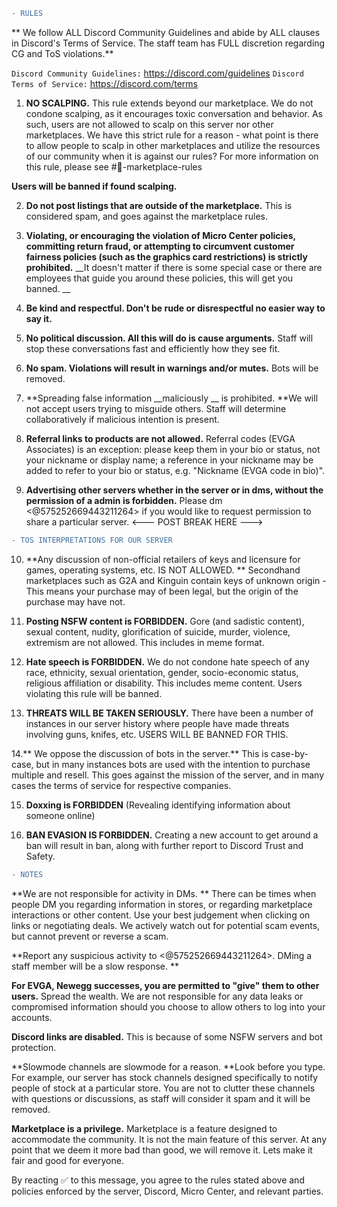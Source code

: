 ```diff
- RULES
```
 
** We follow ALL Discord Community Guidelines and abide by ALL clauses in Discord's Terms of Service. The staff team has FULL discretion regarding CG and ToS violations.**

   `Discord Community Guidelines:` https://discord.com/guidelines
   `Discord Terms of Service:` https://discord.com/terms


1. **NO SCALPING.** This rule extends beyond our marketplace. 
We do not condone scalping, as it encourages toxic conversation and behavior. As such, users are not allowed to scalp on this server nor other marketplaces. We have this strict rule for a reason - what point is there to allow people to scalp in other marketplaces and utilize the resources of our community when it is against our rules? For more information on this rule, please see #📜-marketplace-rules
 
**Users will be banned if found scalping.**
 
2. **Do not post listings that are outside of the marketplace.** This is considered spam, and goes against the marketplace rules. 

3. **Violating, or encouraging the violation of Micro Center policies, committing return fraud, or attempting to circumvent customer fairness policies (__such as the graphics card restrictions__)  is strictly prohibited.** __It doesn't matter if there is some special case or there are employees that guide you around these policies, this will get you banned. __

4. **Be kind and respectful. Don't be rude or disrespectful no easier way to say it.**
 
5. **No political discussion. All this will do is cause arguments.** Staff will stop these conversations fast and efficiently how they see fit.
 
6. **No spam. Violations will result in warnings and/or mutes.** Bots will be removed.
 
7. **Spreading false information __maliciously __ is prohibited. **We will not accept users trying to misguide others. Staff will determine collaboratively if malicious intention is present.
 
8. **Referral links to products are not allowed.** Referral codes (EVGA Associates) is an exception: please keep them in your bio or status, not your nickname or display name; a reference in your nickname may be added to refer to your bio or status, e.g. "Nickname (EVGA code in bio)".

9. **Advertising other servers whether in the server or in dms, without the permission of a admin is forbidden.** Please dm <@575252669443211264> if you would like to request permission to share a particular server.
<--- POST BREAK HERE --->
```diff
- TOS INTERPRETATIONS FOR OUR SERVER
```

10. **Any discussion of non-official retailers of keys and licensure for games, operating systems, etc. IS NOT ALLOWED. ** Secondhand marketplaces such as G2A and Kinguin contain keys of unknown origin - This means your purchase may of been legal, but the origin of the purchase may have not. 

 11. **Posting NSFW content is FORBIDDEN.** Gore (and sadistic content), sexual content, nudity, glorification of suicide, murder, violence, extremism are not allowed. This includes in meme format.

12. **Hate speech is FORBIDDEN.** We do not condone hate speech of any race, ethnicity, sexual orientation, gender, socio-economic status, religious affiliation or disability. This includes meme content. Users violating this rule will be banned.

13. **THREATS WILL BE TAKEN SERIOUSLY.** There have been a number of instances in our server history where people have made threats involving guns, knifes, etc. USERS WILL BE BANNED FOR THIS. 
 
14.** We oppose the discussion of bots in the server.** This is case-by-case, but in many instances bots are used with the intention to purchase multiple and resell. This goes against the mission of the server, and in many cases the terms of service for respective companies. 

15. **Doxxing is FORBIDDEN** (Revealing identifying information about someone online)

16. **BAN EVASION IS FORBIDDEN.** Creating a new account to get around a ban will result in ban, along with further report to Discord Trust and Safety.
```diff
- NOTES
```

 **We are not responsible for activity in DMs. ** There can be times when people DM you regarding information in stores, or regarding marketplace interactions or other content. Use your best judgement when clicking on links or negotiating deals. We actively watch out for potential scam events, but cannot prevent or reverse a scam.
 
**Report any suspicious activity to <@575252669443211264>. DMing a staff member will be a slow response. **

**For EVGA, Newegg successes, you are permitted to "give" them to other users.** Spread the wealth. We are not responsible for any data leaks or compromised information should you choose to allow others to log into your accounts. 
 
**Discord links are disabled.** This is because of some NSFW servers and bot protection.
 
**Slowmode channels are slowmode for a reason. **Look before you type. For example, our server has stock channels designed specifically to notify people of stock at a particular store. You are not to clutter these channels with questions or discussions, as staff will consider it spam and it will be removed. 
 
**Marketplace is a privilege.** Marketplace is a feature designed to accommodate the community. It is not the main feature of this server. At any point that we deem it more bad than good, we will remove it. Lets make it fair and good for everyone.

 

By reacting :white_check_mark: to this message, you agree to the rules stated above and policies enforced by the server, Discord, Micro Center, and relevant parties.

